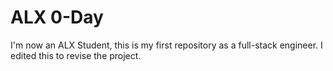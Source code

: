 # ALX 0-Day

I'm now an ALX Student, this is my first repository as a full-stack engineer. I edited this to revise the project.

